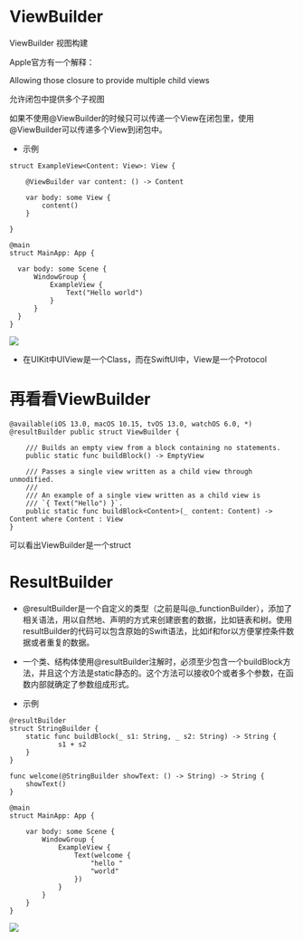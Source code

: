 # ViewBuilder

ViewBuilder 视图构建

Apple官方有一个解释：

Allowing those closure to provide multiple child views

允许闭包中提供多个子视图

如果不使用@ViewBuilder的时候只可以传递一个View在闭包里，使用@ViewBuilder可以传递多个View到闭包中。

- 示例

```
struct ExampleView<Content: View>: View {

    @ViewBuilder var content: () -> Content

    var body: some View {
        content()
    }

}

@main
struct MainApp: App {

  var body: some Scene {
      WindowGroup {
          ExampleView {
              Text("Hello world")
          }
      }
  }
}
```

![](http://m.qpic.cn/psc?/V53N7OG413cvz52OliN03DvKaZ42EFAJ/TmEUgtj9EK6.7V8ajmQrEJA**rCz*ljiFBpgg0HY5fmkaAskrF3r*WS.8KGer4kPGNr7*TkQz3.XCxo2DfuNdKVwux1JWBJ.sGcgpHeDk1U!/b&bo=PgGyAgAAAAADF70!&rf=viewer_4)

* 在UIKit中UIView是一个Class，而在SwiftUI中，View是一个Protocol

# 再看看ViewBuilder

```
@available(iOS 13.0, macOS 10.15, tvOS 13.0, watchOS 6.0, *)
@resultBuilder public struct ViewBuilder {

    /// Builds an empty view from a block containing no statements.
    public static func buildBlock() -> EmptyView

    /// Passes a single view written as a child view through unmodified.
    ///
    /// An example of a single view written as a child view is
    /// `{ Text("Hello") }`.
    public static func buildBlock<Content>(_ content: Content) -> Content where Content : View
}
```
可以看出ViewBuilder是一个struct

# ResultBuilder

* @resultBuilder是一个自定义的类型（之前是叫@_functionBuilder），添加了相关语法，用以自然地、声明的方式来创建嵌套的数据，比如链表和树。使用resultBuilder的代码可以包含原始的Swift语法，比如if和for以方便掌控条件数据或者重复的数据。

* 一个类、结构体使用@resultBuilder注解时，必须至少包含一个buildBlock方法，并且这个方法是static静态的。这个方法可以接收0个或者多个参数，在函数内部就确定了参数组成形式。

- 示例

```
@resultBuilder
struct StringBuilder {
    static func buildBlock(_ s1: String, _ s2: String) -> String {
            s1 + s2
    }
}

func welcome(@StringBuilder showText: () -> String) -> String {
    showText()
}

@main
struct MainApp: App {

    var body: some Scene {
        WindowGroup {
            ExampleView {
                Text(welcome {
                    "hello "
                    "world"
                })
            }
        }
    }
}
```

![](http://m.qpic.cn/psc?/V53N7OG413cvz52OliN03DvKaZ42EFAJ/TmEUgtj9EK6.7V8ajmQrEJA**rCz*ljiFBpgg0HY5fmkaAskrF3r*WS.8KGer4kPGNr7*TkQz3.XCxo2DfuNdKVwux1JWBJ.sGcgpHeDk1U!/b&bo=PgGyAgAAAAADF70!&rf=viewer_4)
